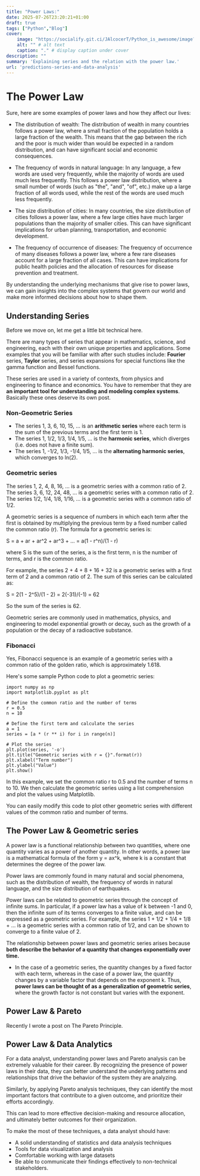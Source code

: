 ```yaml
---
title: "Power Laws:"
date: 2025-07-26T23:20:21+01:00
draft: true
tags: ["Python","Blog"]
cover:
    image: "https://socialify.git.ci/JAlcocerT/Python_is_awesome/image?language=1&name=1&theme=Auto" # image path/url 
    alt: "" # alt text
    caption: "." # display caption under cover
description: ""
summary: 'Explaining series and the relation with the power law.'
url: 'predictions-series-and-data-analysis'
---
```


# The Power Law

<!-- 
In mathematics, a power law is a functional relationship between two quantities [1], where a relative change in one quantity results in a proportional relative change in the other quantity [2][3], independent of the initial size of those quantities. In other words, small changes in one variable result in large changes in another variable, and vice versa. This type of relationship is often observed in nature, such as in the size distribution of cities or the frequency of words in a language. The power law is also known as a scaling law or a Pareto distribution. -->

Sure, here are some examples of power laws and how they affect our lives:

* The distribution of wealth: The distribution of wealth in many countries follows a power law, where a small fraction of the population holds a large fraction of the wealth. This means that the gap between the rich and the poor is much wider than would be expected in a random distribution, and can have significant social and economic consequences.

* The frequency of words in natural language: In any language, a few words are used very frequently, while the majority of words are used much less frequently. This follows a power law distribution, where a small number of words (such as "the", "and", "of", etc.) make up a large fraction of all words used, while the rest of the words are used much less frequently.

* The size distribution of cities: In many countries, the size distribution of cities follows a power law, where a few large cities have much larger populations than the majority of smaller cities. This can have significant implications for urban planning, transportation, and economic development.

* The frequency of occurrence of diseases: The frequency of occurrence of many diseases follows a power law, where a few rare diseases account for a large fraction of all cases. This can have implications for public health policies and the allocation of resources for disease prevention and treatment.

By understanding the underlying mechanisms that give rise to power laws, we can gain insights into the complex systems that govern our world and make more informed decisions about how to shape them.

## Understanding Series

Before we move on, let me get a little bit technical here.

There are many  types of series that appear in mathematics, science, and engineering, each with their own unique properties and applications. Some examples that you will be familiar with after such studies include: **Fourier** series, **Taylor** series, and series expansions for special functions like the gamma function and Bessel functions.

These series are used in a variety of contexts, from physics and engineering to finance and economics. You have to remember that they are **an important tool for understanding and modeling complex systems**. Basically these ones deserve its own post.

### Non-Geometric Series

* The series 1, 3, 6, 10, 15, ... is an **arithmetic series** where each term is the sum of the previous terms and the first term is 1.
* The series 1, 1/2, 1/3, 1/4, 1/5, ... is the **harmonic series**, which diverges (i.e. does not have a finite sum).
* The series 1, -1/2, 1/3, -1/4, 1/5, ... is the **alternating harmonic series**, which converges to ln(2).

### Geometric series

The series 1, 2, 4, 8, 16, ... is a geometric series with a common ratio of 2.
The series 3, 6, 12, 24, 48, ... is a geometric series with a common ratio of 2.
The series 1/2, 1/4, 1/8, 1/16, ... is a geometric series with a common ratio of 1/2.

A geometric series is a sequence of numbers in which each term after the first is obtained by multiplying the previous term by a fixed number called the common ratio (r). The formula for a geometric series is:

S = a + ar + ar^2 + ar^3 + ... = a(1 - r^n)/(1 - r)

where S is the sum of the series, a is the first term, n is the number of terms, and r is the common ratio.

For example, the series 2 + 4 + 8 + 16 + 32 is a geometric series with a first term of 2 and a common ratio of 2. The sum of this series can be calculated as:

S = 2(1 - 2^5)/(1 - 2) = 2(-31)/(-1) = 62

So the sum of the series is 62.

Geometric series are commonly used in mathematics, physics, and engineering to model exponential growth or decay, such as the growth of a population or the decay of a radioactive substance.

### Fibonacci

Yes, Fibonacci sequence is an example of a geometric series with a common ratio of the golden ratio, which is approximately 1.618.

Here's some sample Python code to plot a geometric series:


```
import numpy as np
import matplotlib.pyplot as plt

# Define the common ratio and the number of terms
r = 0.5
n = 10

# Define the first term and calculate the series
a = 1
series = [a * (r ** i) for i in range(n)]

# Plot the series
plt.plot(series, '-o')
plt.title("Geometric series with r = {}".format(r))
plt.xlabel("Term number")
plt.ylabel("Value")
plt.show()
```

In this example, we set the common ratio r to 0.5 and the number of terms n to 10. We then calculate the geometric series using a list comprehension and plot the values using Matplotlib.

You can easily modify this code to plot other geometric series with different values of the common ratio and number of terms.

## The Power Law & Geometric series

A power law is a functional relationship between two quantities, where one quantity varies as a power of another quantity. In other words, a power law is a mathematical formula of the form y = ax^k, where k is a constant that determines the degree of the power law. 

Power laws are commonly found in many natural and social phenomena, such as the distribution of wealth, the frequency of words in natural language, and the size distribution of earthquakes.

Power laws can be related to geometric series through the concept of infinite sums. In particular, if a power law has a value of k between -1 and 0, then the infinite sum of its terms converges to a finite value, and can be expressed as a geometric series. For example, the series 1 + 1/2 + 1/4 + 1/8 + ... is a geometric series with a common ratio of 1/2, and can be shown to converge to a finite value of 2.

The relationship between power laws and geometric series arises because **both describe the behavior of a quantity that changes exponentially over time.**
* In the case of a geometric series, the quantity changes by a fixed factor with each term, whereas in the case of a power law, the quantity changes by a variable factor that depends on the exponent k. Thus, **power laws can be thought of as a generalization of geometric series**, where the growth factor is not constant but varies with the exponent.

## Power Law & Pareto

Recently I wrote a post on The Pareto Principle.

## Power Law & Data Analytics

For a data analyst, understanding power laws and Pareto analysis can be extremely valuable for their career. By recognizing the presence of power laws in their data, they can better understand the underlying patterns and relationships that drive the behavior of the system they are analyzing. 

Similarly, by applying Pareto analysis techniques, they can identify the most important factors that contribute to a given outcome, and prioritize their efforts accordingly.

This can lead to more effective decision-making and resource allocation, and ultimately better outcomes for their organization.

To make the most of these techniques, a data analyst should have:
* A solid understanding of statistics and data analysis techniques
* Tools for data visualization and analysis
* Comfortable working with large datasets
* Be able to communicate their findings effectively to non-technical stakeholders.